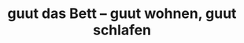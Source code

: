 ---
title: "guut das Bett – guut wohnen, guut schlafen"
url: /wien/guut-das-bett-guut-wohnen-guut-schlafen/
shop: Möbel
---